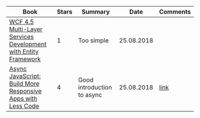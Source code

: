 | Book  | Stars |  Summary | Date | Comments |
|---|---|---|---|---|
|  [WCF 4.5 Multi-Layer Services Development with Entity Framework](https://www.packtpub.com/application-development/wcf-45-multi-layer-services-development-entity-framework) |  1 | Too simple   | 25.08.2018   | |
|  [Async JavaScript: Build More Responsive Apps with Less Code](https://www.amazon.com/Async-JavaScript-Responsive-Pragmatic-Express-ebook/dp/B00AKM4RVG) | 4  | Good introduction to async  | 25.08.2018  | [link](./Comments.md#book_2)|
